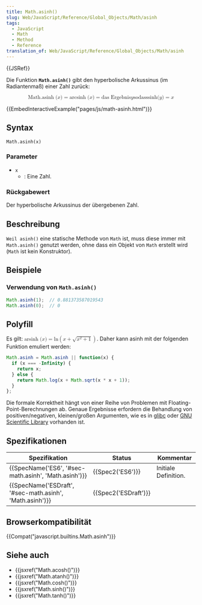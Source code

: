 ```yaml
---
title: Math.asinh()
slug: Web/JavaScript/Reference/Global_Objects/Math/asinh
tags:
  - JavaScript
  - Math
  - Method
  - Reference
translation_of: Web/JavaScript/Reference/Global_Objects/Math/asinh
---
```

{{JSRef}}

Die Funktion **`Math.asinh()`** gibt den hyperbolische Arkussinus (im Radiantenmaß) einer Zahl zurück:

<math display="block"><semantics><mrow><mstyle mathvariant="monospace"><mrow><mo lspace="0em" rspace="thinmathspace">Math.asinh</mo><mo stretchy="false">(</mo><mi>x</mi><mo stretchy="false">)</mo></mrow></mstyle><mo>=</mo><mo lspace="0em" rspace="thinmathspace">arcsinh</mo><mo stretchy="false">(</mo><mi>x</mi><mo stretchy="false">)</mo><mo>=</mo><mtext> das Ergebnis </mtext><mspace width="thickmathspace"></mspace><mi>y</mi><mspace width="thickmathspace"></mspace><mtext>so </mtext><mtext></mtext><mtext>dass</mtext><mspace width="thickmathspace"></mspace><mo lspace="0em" rspace="0em">sinh</mo><mo stretchy="false">(</mo><mi>y</mi><mo stretchy="false">)</mo><mo>=</mo><mi>x</mi></mrow><annotation encoding="TeX">\mathtt{\operatorname{Math.asinh}(x)} = \operatorname{arsinh}(x) = \text{ the unique } \; y \; \text{such that} \; \sinh(y) = x</annotation></semantics></math>

{{EmbedInteractiveExample("pages/js/math-asinh.html")}}

## Syntax

    Math.asinh(x)

### Parameter

- `x`
  - : Eine Zahl.

### Rückgabewert

Der hyperbolische Arkussinus der übergebenen Zahl.

## Beschreibung

`Weil asinh()` eine statische Methode von `Math` ist, muss diese immer mit `Math.asinh()` genutzt werden, ohne dass ein Objekt von `Math` erstellt wird (`Math` ist kein Konstruktor).

## Beispiele

### Verwendung von `Math.asinh()`

```js
Math.asinh(1);  // 0.881373587019543
Math.asinh(0);  // 0
```

## Polyfill

Es gilt: <math><semantics><mrow><mo lspace="0em" rspace="thinmathspace">arsinh</mo><mo stretchy="false">(</mo><mi>x</mi><mo stretchy="false">)</mo><mo>=</mo><mo lspace="0em" rspace="0em">ln</mo><mrow><mo>(</mo><mrow><mi>x</mi><mo>+</mo><msqrt><mrow><msup><mi>x</mi><mn>2</mn></msup><mo>+</mo><mn>1</mn></mrow></msqrt></mrow><mo>)</mo></mrow></mrow><annotation encoding="TeX"></annotation></semantics></math>. Daher kann asinh mit der folgenden Funktion emuliert werden:

```js
Math.asinh = Math.asinh || function(x) {
  if (x === -Infinity) {
    return x;
  } else {
    return Math.log(x + Math.sqrt(x * x + 1));
  }
};
```

Die formale Korrektheit hängt von einer Reihe von Problemen mit Floating-Point-Berechnungen ab. Genaue Ergebnisse erfordern die Behandlung von positiven/negativen, kleinen/großen Argumenten, wie es in [glibc](https://sourceware.org/git/?p=glibc.git;a=blob;f=sysdeps/ieee754/dbl-64/s_asinh.c) oder [GNU Scientific Library](http://git.savannah.gnu.org/cgit/gsl.git/tree/sys/invhyp.c) vorhanden ist.

## Spezifikationen

| Spezifikation                                                                | Status                       | Kommentar            |
| ---------------------------------------------------------------------------- | ---------------------------- | -------------------- |
| {{SpecName('ES6', '#sec-math.asinh', 'Math.asinh')}}         | {{Spec2('ES6')}}         | Initiale Definition. |
| {{SpecName('ESDraft', '#sec-math.asinh', 'Math.asinh')}} | {{Spec2('ESDraft')}} |                      |

## Browserkompatibilität

{{Compat("javascript.builtins.Math.asinh")}}

## Siehe auch

- {{jsxref("Math.acosh()")}}
- {{jsxref("Math.atanh()")}}
- {{jsxref("Math.cosh()")}}
- {{jsxref("Math.sinh()")}}
- {{jsxref("Math.tanh()")}}
